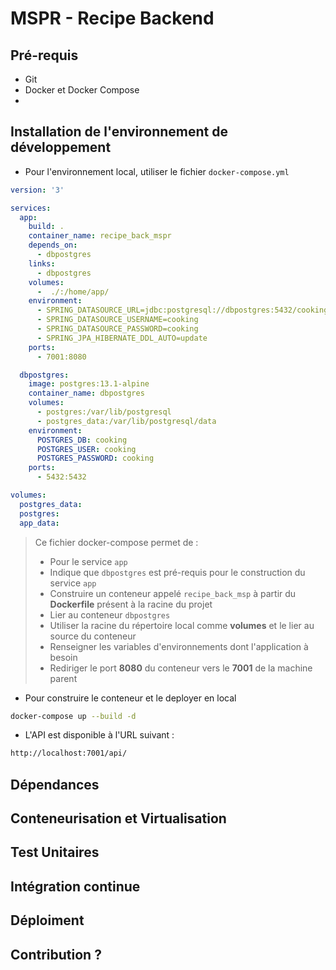 # MSPR - Recipe Backend

## Pré-requis
* Git
* Docker et Docker Compose
* 

## Installation de l'environnement de développement
* Pour l'environnement local, utiliser le fichier `docker-compose.yml`
```yml
version: '3'

services:
  app:
    build: .
    container_name: recipe_back_mspr
    depends_on:
      - dbpostgres
    links:
      - dbpostgres
    volumes:
      -  ./:/home/app/
    environment:
      - SPRING_DATASOURCE_URL=jdbc:postgresql://dbpostgres:5432/cooking
      - SPRING_DATASOURCE_USERNAME=cooking
      - SPRING_DATASOURCE_PASSWORD=cooking
      - SPRING_JPA_HIBERNATE_DDL_AUTO=update
    ports:
      - 7001:8080

  dbpostgres:
    image: postgres:13.1-alpine
    container_name: dbpostgres
    volumes:
      - postgres:/var/lib/postgresql
      - postgres_data:/var/lib/postgresql/data
    environment:
      POSTGRES_DB: cooking
      POSTGRES_USER: cooking
      POSTGRES_PASSWORD: cooking
    ports:
      - 5432:5432

volumes:
  postgres_data:
  postgres:
  app_data:
```
> Ce fichier docker-compose permet de :
> * Pour le service `app`
>  * Indique que `dbpostgres` est pré-requis pour le construction du service `app`
>  * Construire un conteneur appelé `recipe_back_msp` à partir du **Dockerfile** présent à la racine du projet
>  * Lier au conteneur `dbpostgres`
>  * Utiliser la racine du répertoire local comme **volumes** et le lier au source du conteneur
>  * Renseigner les variables d'environnements dont l'application à besoin
>  * Rediriger le port **8080** du conteneur vers le **7001** de la machine parent

* Pour construire le conteneur et le deployer en local
```bash
docker-compose up --build -d
```
* L'API est disponible à l'URL suivant : 
```html
http://localhost:7001/api/
```

## Dépendances

## Conteneurisation et Virtualisation

## Test Unitaires

## Intégration continue

## Déploiment

## Contribution ?
